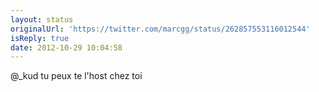 ```yaml
---
layout: status
originalUrl: 'https://twitter.com/marcgg/status/262857553116012544'
isReply: true
date: 2012-10-29 10:04:58
---
```


@_kud tu peux te l'host chez toi

